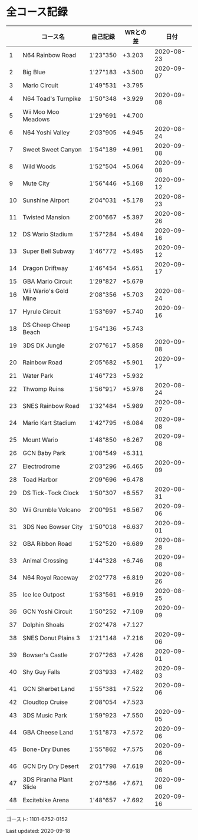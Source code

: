 # 全コース記録

||コース名|自己記録|WRとの差|日付
|--|--|--|--|--|
|1|N64 Rainbow Road|1'23"350|+3.203|2020-08-23|
|2|Big Blue|1'27"183|+3.500|2020-09-07|
|3|Mario Circuit|1'49"531|+3.795||
|4|N64 Toad's Turnpike|1'50"348|+3.929|2020-09-08|
|5|Wii Moo Moo Meadows|1'29"691|+4.700||
|6|N64 Yoshi Valley|2'03"905|+4.945|2020-08-24|
|7|Sweet Sweet Canyon|1'54"189|+4.991|2020-09-08|
|8|Wild Woods|1'52"504|+5.064|2020-09-08|
|9|Mute City|1'56"446|+5.168|2020-09-12|
|10|Sunshine Airport|2'04"031|+5.178|2020-08-23|
|11|Twisted Mansion|2'00"667|+5.397|2020-08-26|
|12|DS Wario Stadium|1'57"284|+5.494|2020-09-16|
|13|Super Bell Subway|1'46"772|+5.495|2020-09-12|
|14|Dragon Driftway|1'46"454|+5.651|2020-09-17|
|15|GBA Mario Circuit|1'29"827|+5.679||
|16|Wii Wario's Gold Mine|2'08"356|+5.703|2020-08-24|
|17|Hyrule Circuit|1'53"697|+5.740|2020-09-16|
|18|DS Cheep Cheep Beach|1'54"136|+5.743||
|19|3DS DK Jungle|2'07"617|+5.858|2020-09-08|
|20|Rainbow Road|2'05"682|+5.901|2020-09-17|
|21|Water Park|1'46"723|+5.932||
|22|Thwomp Ruins|1'56"917|+5.978|2020-08-24|
|23|SNES Rainbow Road|1'32"484|+5.989|2020-09-07|
|24|Mario Kart Stadium|1'42"795|+6.084|2020-09-08|
|25|Mount Wario|1'48"850|+6.267|2020-09-08|
|26|GCN Baby Park|1'08"549|+6.311||
|27|Electrodrome|2'03"296|+6.465|2020-09-09|
|28|Toad Harbor|2'09"696|+6.478||
|29|DS Tick-Tock Clock|1'50"307|+6.557|2020-08-31|
|30|Wii Grumble Volcano|2'00"951|+6.567|2020-09-06|
|31|3DS Neo Bowser City|1'50"018|+6.637|2020-09-01|
|32|GBA Ribbon Road|1'52"520|+6.689|2020-08-28|
|33|Animal Crossing|1'44"328|+6.746|2020-09-08|
|34|N64 Royal Raceway|2'02"778|+6.819|2020-08-26|
|35|Ice Ice Outpost|1'53"561|+6.919|2020-08-25|
|36|GCN Yoshi Circuit|1'50"252|+7.109|2020-09-09|
|37|Dolphin Shoals|2'02"478|+7.127||
|38|SNES Donut Plains 3|1'21"148|+7.216|2020-09-06|
|39|Bowser's Castle|2'07"263|+7.426|2020-09-01|
|40|Shy Guy Falls|2'03"933|+7.482|2020-09-03|
|41|GCN Sherbet Land|1'55"381|+7.522|2020-09-06|
|42|Cloudtop Cruise|2'08"054|+7.523||
|43|3DS Music Park|1'59"923|+7.550|2020-09-05|
|44|GBA Cheese Land|1'51"873|+7.572|2020-09-06|
|45|Bone-Dry Dunes|1'55"862|+7.575|2020-09-06|
|46|GCN Dry Dry Desert|2'01"798|+7.619|2020-09-06|
|47|3DS Piranha Plant Slide|2'07"586|+7.671|2020-09-06|
|48|Excitebike Arena|1'48"657|+7.692|2020-09-16|

ゴースト: 1101-6752-0152

Last updated: 2020-09-18
